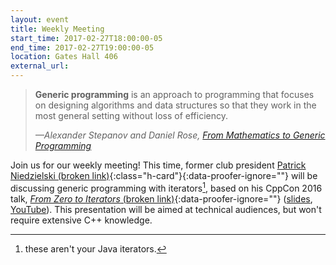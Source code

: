 ```yaml
---
layout: event
title: Weekly Meeting
start_time: 2017-02-27T18:00:00-05
end_time: 2017-02-27T19:00:00-05
location: Gates Hall 406
external_url:
---
```


> __Generic programming__ is an approach to programming that focuses
> on designing algorithms and data structures so that they work in the
> most general setting without loss of efficiency.
>
> <footer><cite>&mdash;Alexander Stepanov and Daniel Rose, <a
> href="http://www.fm2gp.com/">From Mathematics to Generic
> Programming</a> </cite></footer>


Join us for our weekly meeting! This time, former club
president
[Patrick Niedzielski (broken link)][patrick]{:class="h-card"}{:data-proofer-ignore=""}
will be discussing generic programming with iterators[^1], based on
his CppCon 2016
talk,
[*From Zero to Iterators* (broken link)][iterators]{:data-proofer-ignore=""}
([slides][iterators-slides], [YouTube][iterators-youtube]). This
presentation will be aimed at technical audiences, but won't require
extensive C++ knowledge.

[patrick]: #
[iterators]: #
[iterators-slides]: https://raw.githubusercontent.com/CppCon/CppCon2016/master/Presentations/From%20Zero%20To%20Iterators/From%20Zero%20To%20Iterators%20-%20Patrick%20Niedzielski%20-%20CppCon%202016.pdf
[iterators-youtube]: https://www.youtube.com/watch?v=N80hpts1SSk
[^1]: these aren't your Java iterators[^2].
[^2]: you probably shouldn't compare them to Java iterators, for that matter.
